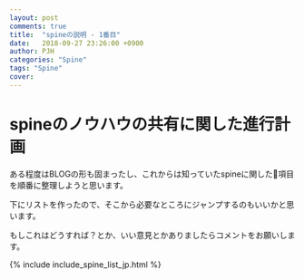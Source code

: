 ```yaml
---
layout: post
comments: true
title:  "spineの説明 - 1番目"
date:   2018-09-27 23:26:00 +0900
author: PJH
categories: "Spine"
tags: "Spine"
cover:
---
```


<h1>
spineのノウハウの共有に関した進行計画
</h1>

ある程度はBLOGの形も固まったし、これからは知っていたspineに関した項目を順番に整理しようと思います。

下にリストを作ったので、そこから必要なところにジャンプするのもいいかと思います。

もしこれはどうすれば？とか、いい意見とかありましたらコメントをお願いします。

{% include include_spine_list_jp.html %}
